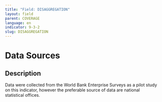 ```yaml
---
title: "Field: DISAGGREGATION"
layout: field
parent: COVERAGE
language: en
indicator: 9-3-2
slug: DISAGGREGATION
---
```

# Data Sources

## Description

Data were collected from the World Bank Enterprise Surveys as a pilot study on this indicator, however the preferable source of data are national statistical offices.